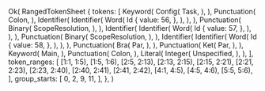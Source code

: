 Ok(
    RangedTokenSheet {
        tokens: [
            Keyword(
                Config(
                    Task,
                ),
            ),
            Punctuation(
                Colon,
            ),
            Identifier(
                Identifier(
                    Word(
                        Id {
                            value: 56,
                        },
                    ),
                ),
            ),
            Punctuation(
                Binary(
                    ScopeResolution,
                ),
            ),
            Identifier(
                Identifier(
                    Word(
                        Id {
                            value: 57,
                        },
                    ),
                ),
            ),
            Punctuation(
                Binary(
                    ScopeResolution,
                ),
            ),
            Identifier(
                Identifier(
                    Word(
                        Id {
                            value: 58,
                        },
                    ),
                ),
            ),
            Punctuation(
                Bra(
                    Par,
                ),
            ),
            Punctuation(
                Ket(
                    Par,
                ),
            ),
            Keyword(
                Main,
            ),
            Punctuation(
                Colon,
            ),
            Literal(
                Integer(
                    Unspecified,
                ),
            ),
        ],
        token_ranges: [
            [1:1, 1:5),
            [1:5, 1:6),
            [2:5, 2:13),
            [2:13, 2:15),
            [2:15, 2:21),
            [2:21, 2:23),
            [2:23, 2:40),
            [2:40, 2:41),
            [2:41, 2:42),
            [4:1, 4:5),
            [4:5, 4:6),
            [5:5, 5:6),
        ],
        group_starts: [
            0,
            2,
            9,
            11,
        ],
    },
)